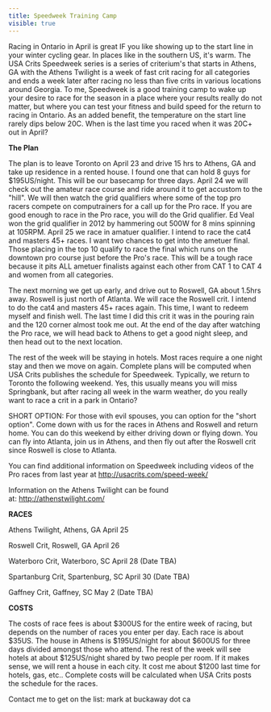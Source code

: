 ---title: Speedweek Training Campvisible: true---Racing in Ontario in April is great IF you like showing up to the start line in your winter cycling gear. In places like in the southern US, it's warm. The USA Crits Speedweek series is a series of criterium's that starts in Athens, GA with the Athens Twilight is a week of fast crit racing for all categories and ends a week later after racing no less than five crits in various locations around Georgia. To me, Speedweek is a good training camp to wake up your desire to race for the season in a place where your results really do not matter, but where you can test your fitness and build speed for the return to racing in Ontario. As an added benefit, the temperature on the start line rarely dips below 20C. When is the last time you raced when it was 20C+ out in April?

**The Plan**

The plan is to leave Toronto on April 23 and drive 15 hrs to Athens, GA and take up residence in a rented house. I found one that can hold 8 guys for $195US/night. This will be our basecamp for three days. April 24 we will check out the amateur race course and ride around it to get accustom to the "hill". We will then watch the grid qualifiers where some of the top pro racers compete on computrainers for a call up for the Pro race. If you are good enough to race in the Pro race, you will do the Grid qualifier. Ed Veal won the grid qualifier in 2012 by hammering out 500W for 8 mins spinning at 105RPM. April 25 we race in amatuer qualifier. I intend to race the cat4 and masters 45+ races. I want two chances to get into the ametuer final. Those placing in the top 10 qualify to race the final which runs on the downtown pro course just before the Pro's race. This will be a tough race because it pits ALL ametuer finalists against each other from CAT 1 to CAT 4 and women from all categories.

The next morning we get up early, and drive out to Roswell, GA about 1.5hrs away. Roswell is just north of Atlanta. We will race the Roswell crit. I intend to do the cat4 and masters 45+ races again. This time, I want to redeem myself and finish well. The last time I did this crit it was in the pouring rain and the 120 corner almost took me out. At the end of the day after watching the Pro race, we will head back to Athens to get a good night sleep, and then head out to the next location.

The rest of the week will be staying in hotels. Most races require a one night stay and then we move on again. Complete plans will be computed when USA Crits publishes the schedule for Speedweek. Typically, we return to Toronto the following weekend. Yes, this usually means you will miss Springbank, but after racing all week in the warm weather, do you really want to race a crit in a park in Ontario?

SHORT OPTION: For those with evil spouses, you can option for the "short option". Come down with us for the races in Athens and Roswell and return home. You can do this weekend by either driving down or flying down. You can fly into Atlanta, join us in Athens, and then fly out after the Roswell crit since Roswell is close to Atlanta.

You can find additional information on Speedweek including videos of the Pro races from last year at <a title="USA Crits Speedweek" href="http://usacrits.com/speed-week/" target="_blank">http://usacrits.com/speed-week/</a>

Information on the Athens Twilight can be found at: <http://athenstwilight.com/>

**RACES**

Athens Twilight, Athens, GA April 25

Roswell Crit, Roswell, GA April 26

Waterboro Crit, Waterboro, SC April 28 (Date TBA)

Spartanburg Crit, Spartenburg, SC April 30 (Date TBA)

Gaffney Crit, Gaffney, SC May 2 (Date TBA)

**COSTS**

The costs of race fees is about $300US for the entire week of racing, but depends on the number of races you enter per day. Each race is about $35US. The house in Athens is $195US/night for about $600US for three days divided amongst those who attend. The rest of the week will see hotels at about $125US/night shared by two people per room. If it makes sense, we will rent a house in each city. It cost me about $1200 last time for hotels, gas, etc.. Complete costs will be calculated when USA Crits posts the schedule for the races.

Contact me to get on the list: mark at buckaway dot ca

 